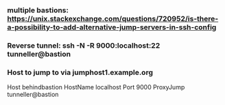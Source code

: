 ### multiple bastions: https://unix.stackexchange.com/questions/720952/is-there-a-possibility-to-add-alternative-jump-servers-in-ssh-config
### Reverse tunnel: ssh -N -R 9000:localhost:22 tunneller@bastion
### Host to jump to via jumphost1.example.org
Host behindbastion
  HostName localhost
  Port 9000
  ProxyJump tunneller@bastion
